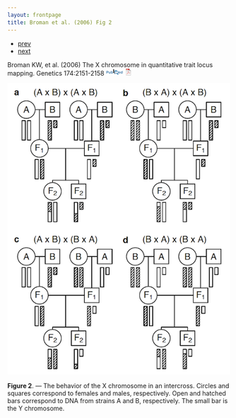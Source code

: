 ```yaml
---
layout: frontpage
title: Broman et al. (2006) Fig 2
---
```


<div class="navbar">
  <div class="navbar-inner">
      <ul class="nav">
          <li><a href="interfer_fig1.html">prev</a></li>
          <li><a href="mousebc_fig3.html">next</a></li>
      </ul>
  </div>
</div>

Broman KW, et al. (2006)  The X chromosome
in quantitative trait locus mapping.  Genetics 174:2151-2158
[![PubMed](../icons16/pubmed-icon.png)](http://www.ncbi.nlm.nih.gov/pubmed/17028340)
[![pdf (169k)](../icons16/pdf-icon.png)](http://www.biostat.wisc.edu/~kbroman/publications/xchr.pdf)

![Broman et al. (2006) Fig 2](../../assets/bigpubpics/xchr_fig2_lg.png)

**Figure 2**. &mdash; The behavior of the X chromosome in an intercross.
Circles and squares correspond to females and males, respectively.
Open and hatched bars correspond to DNA from
strains A and B, respectively. The small bar is the Y chromosome.
